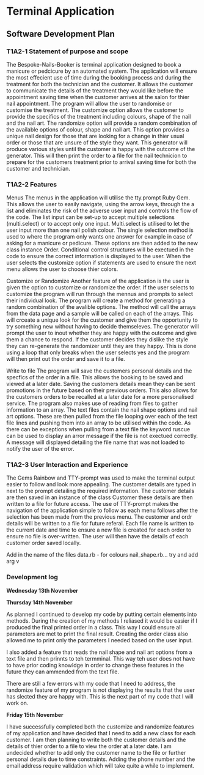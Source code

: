 # Terminal Application

## Software Development Plan 

### T1A2-1 Statement of purpose and scope

The Bespoke-Nails-Booker is terminal application designed to book a manicure or pedcicure by an automated system. The application will ensure the most effecient use of time during the booking process and during the treatment for both the technician and the customer. It allows the customer to communicate the details of the treatment they would like before the appointment saving time when the customer arrives at the salon for thier nail appointment. The program will allow the user to randomise or customise the treatment. The customize option allows the customer to provide the specifics of the treatment including colours, shape of the nail and the nail art. The randomize option will provide a random combination of the available options of colour, shape and nail art. This option provides a unique nail design for those that are looking for a change in thier usual order or those that are unsure of the style they want. This generator will produce various styles until the customer is happy with the outcome of the generator. This will then print the order to a file for the nail technicion to prepare for the customers treatment prior to arrival saving time for both the customer and technician. 

### T1A2-2 Features
Menus
The menus in the application will utilise the tty.prompt Ruby Gem. This allows the user to easily navigate, using the arrow keys, through the a list and eliminates the risk of the adverse user input and controls the flow of the code. The list input can be set-up to accept multiple selections (multi.select) or to accept only one input. Multi.select is utilised to let the user input more than one nail polish colour. The single selection method is used to where the program only wants one answer for example in case of asking for a manicure or pedicure. These options are then added to the new class instance Order. Conditional control structures will be exectued in the code to ensure the correct information is displayed to the user. When the user selects the customize option if statements are used to ensure the next menu allows the user to choose thier colors. 

Customize or Randomize
Another feature of the application is the user is given the option to customize or randomize the order. If the user selects to customize the program will run through the mennus and prompts to select their individual look. The program will create a method for generating a random combination of the avalible options. The method will call the arrays from the data page and a sample will be called on each of the arrays. This will crceate a unique look for the customer and give them the opportunity to try something new without having to decide themseleves. The generator will prompt the user to inout whether they are happy with the outcome and give them a chance to respond. If the customer decides they dislike the style they can re-generate the randomizer until they are they happy. This is done using a loop that only breaks when the user selects yes and the program will then print out the order and save it to a file. 

Write to file 
The program will save the customers personal details and the specfics of the order in a file. This allows the booking to be saved and viewed at a later date. Saving the customers details mean they can be sent promotions in the future based on their previous orders. This also allows for the customers orders to be recalled at a later date for a more personalised service. The program also makes use of reading from files to gather information to an array. The text files contain the nail shape options and nail art options. These are then pulled from the file looping over each of the text file lines and pushing them into an array to be utilised within the code. As there can be exceptions when pulling from a text file the keyword ruscue can be used to display an arror message if the file is not exectued correctly. A message will displayed detailing the file name that was not loaded to notify the user of the error. 

### T1A2-3 User Interaction and Experience

The Gems Rainbow and TTY-prompt was used to make the terminal output easier to follow and look more appealing. The customer details are typed in next to the prompt detailing the required information. The customer details are then saved in an instance of the class Customer these details are then written to a file for future access. The use of TTY-prompt makes the navigation of the application simple to follow as each menu follows after the selection has been made from the previous menu. The customer and ordr details will be written to a file for future referal. Each file name is written to the current date and time to ensure a new file is created for each order to ensure no file is over-written. The user will then have the details of each customer order saved locally. 



Add in the name of the files 
data.rb - for colours 
nail_shape.rb... 
try and add arg v 












### Development log 

<b>Wednesday 13th November</b>



<b>Thursday 14th November</b>

As planned I continued to develop my code by putting certain elements into methods. During the creation of my methods I reliased it would be easier if I produced the final printed order in a class. This way I could ensure all parameters are met to print the final result. Creating the order class also allowed me to print only the parameters I needed based on the user input. 

I also added a feature that reads the nail shape and nail art options from a text file and then prinnts to teh termminal. This way teh user does not have to have prior coding knowldge in order to change these features in the future they can ammended from the text file.

There are still a few errors with my code that I need to address, the randomize feature of my program is not displaying the results that the user has slected they are happy with. This is the next part of my code that I will work on. 

<b>Friday 15th November</b>

I have successfully completed both the customize and randomize features of my application and have decided that I need to add a new class for each customer. I am then planning to write both the customer details and the details of thier order to a file to view the order at a later date. I am undecided whether to add only the customer name to the file or further personal details due to time constraints. Adding the phone number and the email address require validation which will take quite a while to implement. 






